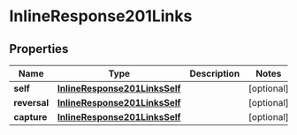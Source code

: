 
# InlineResponse201Links

## Properties
Name | Type | Description | Notes
------------ | ------------- | ------------- | -------------
**self** | [**InlineResponse201LinksSelf**](InlineResponse201LinksSelf.md) |  |  [optional]
**reversal** | [**InlineResponse201LinksSelf**](InlineResponse201LinksSelf.md) |  |  [optional]
**capture** | [**InlineResponse201LinksSelf**](InlineResponse201LinksSelf.md) |  |  [optional]



